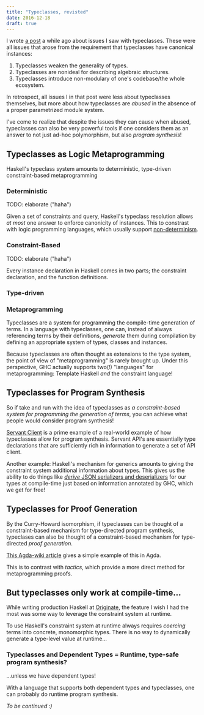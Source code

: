 ```yaml
---
title: "Typeclasses, revisted"
date: 2016-12-18
draft: true
---
```


I wrote [a post](./posts/typeclasses) a while ago about issues I saw with typeclasses. These were all issues that arose from the requirement that typeclasses have canonical instances:

1. Typeclasses weaken the generality of types.
2. Typeclasses are nonideal for describing algebraic structures.
3. Typeclasses introduce non-modulary of one's codebase/the whole ecosystem.

In retrospect, all issues I in that post were less about typeclasses themselves, but more about how typeclasses are *abused* in the absence of a proper parametrized module system.

I've come to realize that despite the issues they can cause when abused, typeclasses can also be very powerful tools if one considers them as an answer to not just ad-hoc polymorphism, but also *program synthesis*!

## Typeclasses as Logic Metaprogramming
Haskell's typeclass system amounts to deterministic, type-driven constraint-based metaprogramming

### Deterministic

TODO: elaborate ("haha")

Given a set of constraints and query, Haskell's typeclass resolution allows *at most* one answer to enforce canonicity of instances.
This to constrast with logic programming languages, which usually support [non-determinism](https://en.wikipedia.org/wiki/Nondeterministic_programming).

### Constraint-Based

TODO: elaborate ("haha")

Every instance declaration in Haskell comes in two parts; the constraint declaration, and the function definitions.

### Type-driven


### Metaprogramming
Typeclasses are a system for programming the compile-time generation of terms. In a language with typeclasses, one can, instead of always referencing terms by their definitions, *generate* them during compilation by defining an appropriate system of types, classes and instances.

Because typeclasses are often thought as extensions to the type system, the point of view of "metaprogramming" is rarely brought up. Under this perspective, GHC actually supports two(!) "languages" for metaprogramming: Template Haskell *and* the constraint language!


## Typeclasses for Program Synthesis

So if take and run with the idea of typeclasses as *a constraint-based system for programming the generation of terms*, you can achieve what people would consider program synthesis!

[Servant Client](https://hackage.haskell.org/package/servant-client) is a prime example of a real-world example of how typeclasses allow for program synthesis. Servant API's are essentially type declarations that are sufficiently rich in information to generate a set of API client.

Another example: Haskell's mechanism for generics amounts to giving the constraint system additional information about types. This gives us the ability to do things like [*derive* JSON serializers and deserializers](https://artyom.me/aeson#records-and-json-generics) for our types at compile-time just based on information annotated by GHC, which we get for free!

## Typeclasses for Proof Generation
By the Curry-Howard isomorphism, if typeclasses can be thought of a constraint-based mechanism for type-directed program synthesis, typeclases can also be thought of a constraint-based mechanism for type-directed *proof generation*.

[This Agda-wiki article](http://agda.readthedocs.io/en/latest/language/instance-arguments.html#proof-search) gives a simple example of this in Agda.

This is to contrast with *tactics*, which provide a more direct method for metaprogramming proofs.

## But typeclasses only work at compile-time...

While writing production Haskell at [Originate](http://www.originate.com/), the feature I wish I had the most was some way to leverage the constraint system at runtime.

To use Haskell's constraint system at runtime always requires *coercing* terms into concrete, monomorphic types. There is no way to dynamically generate a type-level value at runtime...

### Typeclasses and Dependent Types = Runtime, type-safe program synthesis?

...unless we have dependent types!

With a language that supports both dependent types and typeclasses, one can probably do runtime program synthesis.

*To be continued :)*
